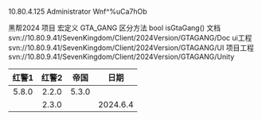 10.80.4.125
Administrator
Wnf^%uCa7hOb

黑帮2024
项目 宏定义 GTA_GANG
区分方法 bool isGtaGang()
文档
svn://10.80.9.41/SevenKingdom/Client/2024Version/GTAGANG/Doc
ui工程
svn://10.80.9.41/SevenKingdom/Client/2024Version/GTAGANG/UI
项目工程
svn://10.80.9.41/SevenKingdom/Client/2024Version/GTAGANG/Unity

|  红警1  |  红警2  |  帝国   |    日期    |
| :---: | :---: | :---: | :------: |
| 5.8.0 | 2.2.0 | 5.3.0 |          |
|       | 2.3.0 |       | 2024.6.4 |


